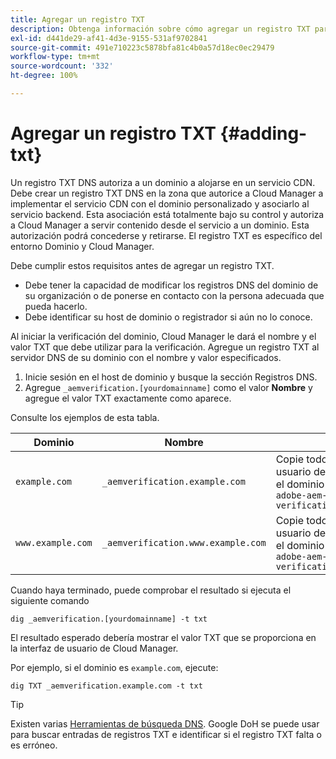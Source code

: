 ```yaml
---
title: Agregar un registro TXT
description: Obtenga información sobre cómo agregar un registro TXT para agregar un nombre de dominio personalizado en Cloud Manager.
exl-id: d441de29-af41-4d3e-9155-531af9702841
source-git-commit: 491e710223c5878bfa81c4b0a57d18ec0ec29479
workflow-type: tm+mt
source-wordcount: '332'
ht-degree: 100%

---
```


# Agregar un registro TXT {#adding-txt}

Un registro TXT DNS autoriza a un dominio a alojarse en un servicio CDN. Debe crear un registro TXT DNS en la zona que autorice a Cloud Manager a implementar el servicio CDN con el dominio personalizado y asociarlo al servicio backend. Esta asociación está totalmente bajo su control y autoriza a Cloud Manager a servir contenido desde el servicio a un dominio. Esta autorización podrá concederse y retirarse. El registro TXT es específico del entorno Dominio y Cloud Manager.

Debe cumplir estos requisitos antes de agregar un registro TXT.

* Debe tener la capacidad de modificar los registros DNS del dominio de su organización o de ponerse en contacto con la persona adecuada que pueda hacerlo.
* Debe identificar su host de dominio o registrador si aún no lo conoce.

Al iniciar la verificación del dominio, Cloud Manager le dará el nombre y el valor TXT que debe utilizar para la verificación. Agregue un registro TXT al servidor DNS de su dominio con el nombre y valor especificados.

1. Inicie sesión en el host de dominio y busque la sección Registros DNS.
1. Agregue `_aemverification.[yourdomainname]` como el valor **Nombre** y agregue el valor TXT exactamente como aparece.

Consulte los ejemplos de esta tabla.

| Dominio | Nombre | Valor TXT |
|--- |--- |---|
| `example.com` | `_aemverification.example.com` | Copie todo el valor que se muestra en la interfaz de usuario de Cloud Manager. Esto es específico para el dominio y el entorno. Por ejemplo:<br>`adobe-aem-verification=example.com/[program]/[env]/..*` |
| `www.example.com` | `_aemverification.www.example.com` | Copie todo el valor que se muestra en la interfaz de usuario de Cloud Manager. Esto es específico para el dominio y el entorno. Por ejemplo:<br>`adobe-aem-verification=www.example.com/[program]/[env]/..*` |

Cuando haya terminado, puede comprobar el resultado si ejecuta el siguiente comando

```shell
dig _aemverification.[yourdomainname] -t txt
```

El resultado esperado debería mostrar el valor TXT que se proporciona en la interfaz de usuario de Cloud Manager.

Por ejemplo, si el dominio es `example.com`, ejecute:

```shell
dig TXT _aemverification.example.com -t txt
```

>[!TIP]
>
>Existen varias [Herramientas de búsqueda DNS](https://www.ultratools.com/tools/dnsLookup). Google DoH se puede usar para buscar entradas de registros TXT e identificar si el registro TXT falta o es erróneo.
